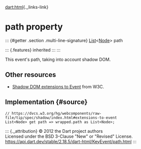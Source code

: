 [dart:html](../../dart-html/dart-html-library){._links-link}

path property
=============

::: {#getter .section .multi-line-signature}
[List](../../dart-core/list-class)\<[Node](../node-class)\> path

::: {.features}
inherited
:::
:::

This event\'s path, taking into account shadow DOM.

Other resources
---------------

-   [Shadow DOM extensions to
    Event](http://w3c.github.io/webcomponents/spec/shadow/#extensions-to-event)
    from W3C.

Implementation {#source}
--------------

``` {.language-dart data-language="dart"}
// https://dvcs.w3.org/hg/webcomponents/raw-file/tip/spec/shadow/index.html#extensions-to-event
List<Node> get path => wrapped.path as List<Node>;
```

::: {._attribution}
© 2012 the Dart project authors\
Licensed under the BSD 3-Clause \"New\" or \"Revised\" License.\
<https://api.dart.dev/stable/2.18.5/dart-html/KeyEvent/path.html>
:::
